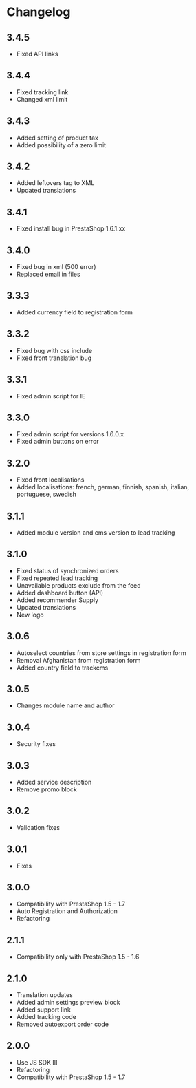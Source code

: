 # Changelog

## 3.4.5
* Fixed API links

## 3.4.4
* Fixed tracking link
* Changed xml limit

## 3.4.3
* Added setting of product tax
* Added possibility of a zero limit

## 3.4.2
* Added leftovers tag to XML
* Updated translations

## 3.4.1
* Fixed install bug in PrestaShop 1.6.1.xx

## 3.4.0
* Fixed bug in xml (500 error)
* Replaced email in files

## 3.3.3
* Added currency field to registration form

## 3.3.2
* Fixed bug with css include
* Fixed front translation bug

## 3.3.1
* Fixed admin script for IE

## 3.3.0
* Fixed admin script for versions 1.6.0.x
* Fixed admin buttons on error

## 3.2.0
* Fixed front localisations
* Added localisations: french, german, finnish, spanish, italian, portuguese, swedish

## 3.1.1
* Added module version and cms version to lead tracking

## 3.1.0
* Fixed status of synchronized orders
* Fixed repeated lead tracking
* Unavailable products exclude from the feed
* Added dashboard button (API)
* Added recommender Supply
* Updated translations
* New logo

## 3.0.6
* Autoselect countries from store settings in registration form
* Removal Afghanistan from registration form
* Added country field to trackcms

## 3.0.5
* Changes module name and author

## 3.0.4
* Security fixes

## 3.0.3
* Added service description
* Remove promo block

## 3.0.2
* Validation fixes

## 3.0.1
* Fixes

## 3.0.0
* Compatibility with PrestaShop 1.5 - 1.7
* Auto Registration and Authorization
* Refactoring

## 2.1.1
* Compatibility only with PrestaShop 1.5 - 1.6

## 2.1.0
* Translation updates
* Added admin settings preview block
* Added support link
* Added tracking code
* Removed autoexport order code

## 2.0.0
* Use JS SDK III
* Refactoring
* Compatibility with PrestaShop 1.5 - 1.7
